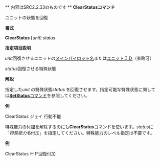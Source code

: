 ** 内容はSRC2.2.33のものです **
**ClearStatusコマンド**

ユニットの状態を回復

**書式**

**ClearStatus** [*unit*] *status*

**指定項目説明**

*unit*回復させるユニットの[メインパイロット名](メインパイロット名.md)または[ユニットＩＤ](ユニットＩＤ.md)（省略可）

*status*回復させる特殊状態

**解説**

指定した*unit* の特殊状態*status* を回復させます。指定可能な特殊状態に関しては[**SetStatus**コマンド](SetStatusコマンド.md)を参照してください。

**例**

ClearStatus ジェイ 行動不能

特殊能力の付加を解除するのにも**ClearStatus**コマンドを使います。*status*に「*特殊能力名*付加」を指定してください。特殊能力のレベル指定は不要です。

**例**

ClearStatus ＨＰ回復付加
